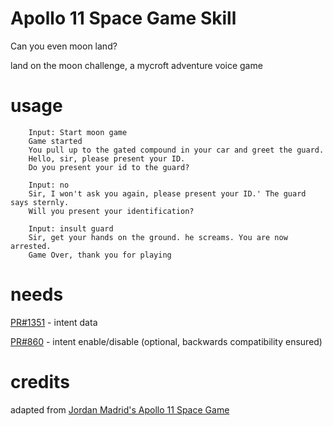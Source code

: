 # Apollo 11 Space Game Skill

Can you even moon land?

land on the moon challenge, a mycroft adventure voice game

# usage

        Input: Start moon game
        Game started
        You pull up to the gated compound in your car and greet the guard.
        Hello, sir, please present your ID.
        Do you present your id to the guard?

        Input: no
        Sir, I won't ask you again, please present your ID.' The guard says sternly.
        Will you present your identification?

        Input: insult guard
        Sir, get your hands on the ground. he screams. You are now arrested.
        Game Over, thank you for playing

# needs


[PR#1351](https://github.com/MycroftAI/mycroft-core/pull/1351) - intent data


[PR#860](https://github.com/MycroftAI/mycroft-core/pull/860) - intent enable/disable (optional, backwards compatibility ensured)

# credits

adapted from [Jordan Madrid's Apollo 11 Space Game](https://github.com/jrdnmadrid/Space-Text-Game)
